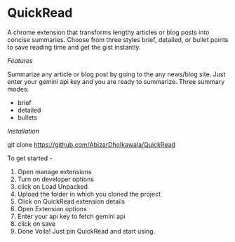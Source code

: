 # QuickRead

A chrome extension that transforms lengthy articles or blog posts into concise summaries.
Choose from three styles brief, detailed, or bullet points to save reading time and get the gist instantly.

*Features*

Summarize any article or blog post by going to the any news/blog site.
Just enter your gemini api key and you are ready to summarize.
Three summary modes:
- brief
- detailed
- bullets

*Installation*

git clone https://github.com/AbizarDholkawala/QuickRead

To get started - 
1) Open manage extensions
2) Turn on developer options
3) click on Load Unpacked
4) Upload the folder in which you cloned the project
5) Click on QuickRead extension details
6) Open Extension options
7) Enter your api key to fetch gemini api
8) click on save
9) Done Voila! Just pin QuickRead and start using.

